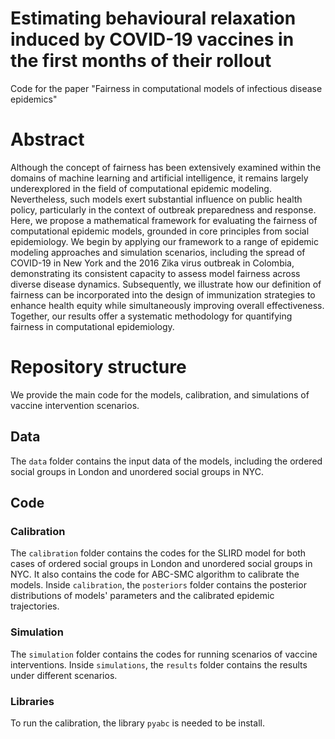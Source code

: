 # Estimating behavioural relaxation induced by COVID-19 vaccines in the first months of their rollout
Code for the paper "Fairness in computational models of infectious disease epidemics"
# Abstract
Although the concept of fairness has been extensively examined within the domains of machine learning and artificial
intelligence, it remains largely underexplored in the field of computational epidemic modeling. Nevertheless, such models exert
substantial influence on public health policy, particularly in the context of outbreak preparedness and response. Here, we
propose a mathematical framework for evaluating the fairness of computational epidemic models, grounded in core principles
from social epidemiology. We begin by applying our framework to a range of epidemic modeling approaches and simulation
scenarios, including the spread of COVID-19 in New York and the 2016 Zika virus outbreak in Colombia, demonstrating its
consistent capacity to assess model fairness across diverse disease dynamics. Subsequently, we illustrate how our definition
of fairness can be incorporated into the design of immunization strategies to enhance health equity while simultaneously
improving overall effectiveness. Together, our results offer a systematic methodology for quantifying fairness in computational
epidemiology.

# Repository structure
We provide the main code for the models, calibration, and simulations of vaccine intervention scenarios.
## Data
The `data` folder contains the input data of the models, including the ordered social groups in London and unordered social groups in NYC.
## Code
### Calibration
The `calibration` folder contains the codes for the SLIRD model for both cases of ordered social groups in London and unordered social groups in NYC. It also contains the code for ABC-SMC algorithm to calibrate the models. Inside `calibration`, the `posteriors` folder contains the posterior distributions of models' parameters and the calibrated epidemic trajectories.
### Simulation
The `simulation` folder contains the codes for running scenarios of vaccine interventions. Inside `simulations`, the `results` folder contains the results under different scenarios.
### Libraries
To run the calibration, the library `pyabc` is needed to be install.
